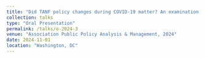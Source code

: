 ```yaml
---
title: "Did TANF policy changes during COVID-19 matter? An examination of TANF caseloads by race and ethnicity"
collection: talks
type: "Oral Presentation"
permalink: /talks/o-2024-3
venue: "Association Public Policy Analysis & Management, 2024"
date: 2024-11-01
location: "Washington, DC"
---
```

